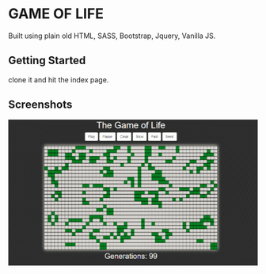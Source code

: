 # GAME OF LIFE
  Built using plain old HTML, SASS, Bootstrap, Jquery, Vanilla JS.



## Getting Started
clone it and hit the index page.



## Screenshots
![alt text](https://github.com/AggarwalAditya/GameOfLife/blob/master/gif/gol.gif)



 